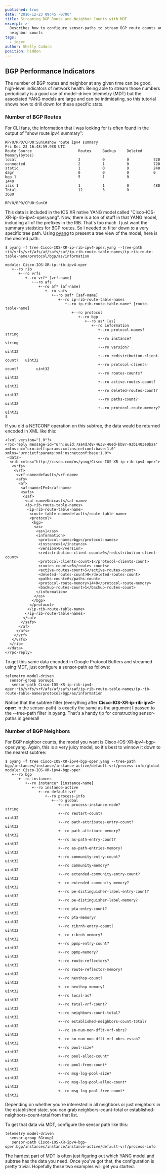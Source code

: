 ```yaml
---
published: true
date: '2016-12-23 09:45 -0700'
title: Streaming BGP Route and Neighbor Counts with MDT
excerpt: >-
  Describes how to configure sensor-paths to stream BGP route counts and
  neighbor counts
tags:
  - iosxr
author: Shelly Cadora
position: hidden
---
```

## BGP Performance Indicators

The number of BGP routes and neighbor at any given time can be good, high-level indicators of network health.  Being able to stream those numbers periodically is a good use of model-driven telemetry (MDT) but the associated YANG models are large and can be intimidating, so this tutorial shows how to drill down for these specific stats. 

### Number of BGP Routes

For CLI fans, the information that I was looking for is often found in the output of "show route ipv4 summary":

```
RP/0/RP0/CPU0:SunC#show route ipv4 summary
Fri Dec 23 16:48:59.988 UTC
Route Source                     Routes     Backup     Deleted     Memory(bytes)
local                            3          0          0           720
connected                        2          1          0           720
static                           1          0          0           240
dagr                             0          0          0           0
bgp 1                            5          1          0           1440
isis 1                           1          1          0           480
Total                            12         3          0           3600

RP/0/RP0/CPU0:SunC#
```
 
This data is included in the IOS XR native YANG model called "Cisco-IOS-XR-ip-rib-ipv4-oper.yang".  Now, there is a ton of stuff in that YANG model, including all of the prefixes in the RIB.  That's too much. I just want the summary statistics for BGP routes.  So I needed to filter down to a very specific tree path.  Using [pyang](https://github.com/mbj4668/pyang) to present a tree view of the model, here is the desired path:

```
$ pyang -f tree Cisco-IOS-XR-ip-rib-ipv4-oper.yang --tree-path rib/vrfs/vrf/afs/af/safs/saf/ip-rib-route-table-names/ip-rib-route-table-name/protocol/bgp/as/information

module: Cisco-IOS-XR-ip-rib-ipv4-oper
   +--ro rib
      +--ro vrfs
         +--ro vrf* [vrf-name]
            +--ro afs
               +--ro af* [af-name]
                  +--ro safs
                     +--ro saf* [saf-name]
                        +--ro ip-rib-route-table-names
                           +--ro ip-rib-route-table-name* [route-table-name]
                              +--ro protocol
                                 +--ro bgp
                                    +--ro as* [as]
                                       +--ro information
                                          +--ro protocol-names?                string
                                          +--ro instance?                      string
                                          +--ro version?                       uint32
                                          +--ro redistribution-client-count?   uint32
                                          +--ro protocol-clients-count?        uint32
                                          +--ro routes-counts?                 uint32
                                          +--ro active-routes-count?           uint32
                                          +--ro deleted-routes-count?          uint32
                                          +--ro paths-count?                   uint32
                                          +--ro protocol-route-memory?         uint32
$
```

If you did a NETCONF <get> operation on this subtree, the data would be returned encoded in XML like this:

```
<?xml version="1.0"?>
<rpc-reply message-id="urn:uuid:7aa4d7d8-4638-40ed-bb87-93b1403e0baa" xmlns:nc="urn:ietf:params:xml:ns:netconf:base:1.0" xmlns="urn:ietf:params:xml:ns:netconf:base:1.0">
 <data>
  <rib xmlns="http://cisco.com/ns/yang/Cisco-IOS-XR-ip-rib-ipv4-oper">
   <vrfs>
    <vrf>
     <vrf-name>default</vrf-name>
     <afs>
      <af>
       <af-name>IPv4</af-name>
       <safs>
        <saf>
         <saf-name>Unicast</saf-name>
         <ip-rib-route-table-names>
          <ip-rib-route-table-name>
           <route-table-name>default</route-table-name>
           <protocol>
            <bgp>
             <as>
              <as>1</as>
              <information>
               <protocol-names>bgp</protocol-names>
               <instance>1</instance>
               <version>0</version>
               <redistribution-client-count>0</redistribution-client-count>
               <protocol-clients-count>1</protocol-clients-count>
               <routes-counts>6</routes-counts>
               <active-routes-count>5</active-routes-count>
               <deleted-routes-count>0</deleted-routes-count>
               <paths-count>6</paths-count>
               <protocol-route-memory>1440</protocol-route-memory>
               <backup-routes-count>1</backup-routes-count>
              </information>
             </as>
            </bgp>
           </protocol>
          </ip-rib-route-table-name>
         </ip-rib-route-table-names>
        </saf>
       </safs>
      </af>
     </afs>
    </vrf>
   </vrfs>
  </rib>
 </data>
</rpc-reply>
```

To get this same data encoded in Google Protocol Buffers and streamed using MDT, just configure a sensor-path as follows:

```
telemetry model-driven
  sensor-group SGroup1
   sensor-path Cisco-IOS-XR-ip-rib-ipv4-oper:rib/vrfs/vrf/afs/af/safs/saf/ip-rib-route-table-names/ip-rib-route-table-name/protocol/bgp/as/information
```

Notice that the subtree filter (everything after **Cisco-IOS-XR-ip-rib-ipv4-oper:** in the sensor-path) is exactly the same as the argument I passed to the --tree-path filter in pyang.  That's a handy tip for constructing sensor-paths in general!

### Number of BGP Neighbors

For BGP neighbor counts, the model you want is Cisco-IOS-XR-ipv4-bgp-oper.yang.  Again, this is a very juicy model, so it's best to winnow it down to the nearest subtree:

```
$ pyang -f tree Cisco-IOS-XR-ipv4-bgp-oper.yang --tree-path bgp/instances/instance/instance-active/default-vrf/process-info/global
module: Cisco-IOS-XR-ipv4-bgp-oper
   +--ro bgp
      +--ro instances
         +--ro instance* [instance-name]
            +--ro instance-active
               +--ro default-vrf
                  +--ro process-info
                     +--ro global
                        +--ro process-instance-node?                string
                        +--ro restart-count?                        uint32
                        +--ro path-attributes-entry-count?          uint32
                        +--ro path-attribute-memory?                uint32
                        +--ro as-path-entry-count?                  uint32
                        +--ro as-path-entries-memory?               uint32
                        +--ro community-entry-count?                uint32
                        +--ro community-memory?                     uint32
                        +--ro extended-community-entry-count?       uint32
                        +--ro extended-community-memory?            uint32
                        +--ro pe-distinguisher-label-entry-count?   uint32
                        +--ro pe-distinguisher-label-memory?        uint32
                        +--ro pta-entry-count?                      uint32
                        +--ro pta-memory?                           uint32
                        +--ro ribrnh-entry-count?                   uint32
                        +--ro ribrnh-memory?                        uint32
                        +--ro ppmp-entry-count?                     uint32
                        +--ro ppmp-memory?                          uint32
                        +--ro route-reflectors?                     uint32
                        +--ro route-reflector-memory?               uint32
                        +--ro nexthop-count?                        uint32
                        +--ro nexthop-memory?                       uint32
                        +--ro local-as?                             uint32
                        +--ro total-vrf-count?                      uint32
                        +--ro neighbors-count-total?                uint32
                        +--ro established-neighbors-count-total?    uint32
                        +--ro sn-num-non-dflt-vrf-nbrs?             uint32
                        +--ro sn-num-non-dflt-vrf-nbrs-estab?       uint32
                        +--ro pool-size*                            uint32
                        +--ro pool-alloc-count*                     uint32
                        +--ro pool-free-count*                      uint32
                        +--ro msg-log-pool-size*                    uint32
                        +--ro msg-log-pool-alloc-count*             uint32
                        +--ro msg-log-pool-free-count*              uint32

```

Depending on whether you're interested in all neighbors or just neighbors in the established state, you can grab neighbors-count-total or established-neighbors-count-total from that list.

To get that data via MDT,  configure the sensor path like this:

```
telemetry model-driven
  sensor-group SGroup1
   sensor-path Cisco-IOS-XR-ipv4-bgp-oper:bgp/instances/instance/instance-active/default-vrf/process-info
```

The hardest part of MDT is often just figuring out which YANG model and subtree has the data you need.  Once you've got that, the configuration is pretty trivial.  Hopefully these two examples will get you started.
